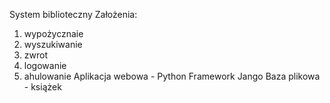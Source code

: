 System biblioteczny
Założenia:
1. wypożycznaie
2. wyszukiwanie
3. zwrot
4. logowanie
5. ahulowanie
Aplikacja webowa - Python Framework Jango
Baza plikowa - książek

